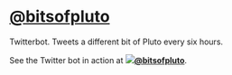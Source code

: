 # [@bitsofpluto](https://twitter.com/bitsofpluto)

Twitterbot. Tweets a different bit of Pluto every six hours. 

See the Twitter bot in action at **[![](https://abs.twimg.com/favicons/favicon.ico)@bitsofpluto](https://twitter.com/bitsofpluto)**.
